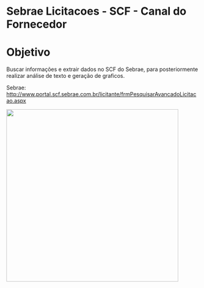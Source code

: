 # Sebrae Licitacoes - SCF - Canal do Fornecedor

# Objetivo
Buscar informações e extrair dados no SCF do Sebrae, para posteriormente realizar análise de texto e geração de graficos.


Sebrae: http://www.portal.scf.sebrae.com.br/licitante/frmPesquisarAvancadoLicitacao.aspx


<img height="450px" src="https://github.com/jh00nbr/sebrae_licitacoes_crawler/raw/master/graficos/quantidade_licitacao_por_modalidade.png"></img>
